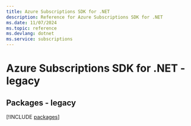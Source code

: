 ```yaml
---
title: Azure Subscriptions SDK for .NET
description: Reference for Azure Subscriptions SDK for .NET
ms.date: 11/07/2024
ms.topic: reference
ms.devlang: dotnet
ms.service: subscriptions
---
```

# Azure Subscriptions SDK for .NET - legacy
## Packages - legacy
[!INCLUDE [packages](subscriptions-index.md)]